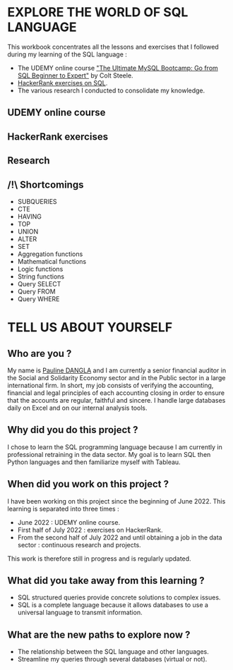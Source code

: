 # EXPLORE THE WORLD OF SQL LANGUAGE

This workbook concentrates all the lessons and exercises that I followed during my learning of the SQL language :
- The UDEMY online course ["The Ultimate MySQL Bootcamp: Go from SQL Beginner to Expert"](https://www.udemy.com/course/the-ultimate-mysql-bootcamp-go-from-sql-beginner-to-expert/) by Colt Steele.
- [HackerRank exercises on SQL](https://www.hackerrank.com/domains/sql).
- The various research I conducted to consolidate my knowledge.

## UDEMY online course



## HackerRank exercises



## Research




## /!\ Shortcomings

- SUBQUERIES
- CTE
- HAVING
- TOP
- UNION
- ALTER
- SET
- Aggregation functions
- Mathematical functions
- Logic functions
- String functions
- Query SELECT
- Query FROM
- Query WHERE

# TELL US ABOUT YOURSELF

## Who are you ?

My name is [Pauline DANGLA](https://www.linkedin.com/in/pauline-dangla-a8907314b/) and I am currently a senior financial auditor in the Social and Solidarity Economy sector and in the Public sector in a large international firm.
In short, my job consists of verifying the accounting, financial and legal principles of each accounting closing in order to ensure that the accounts are regular, faithful and sincere.
I handle large databases daily on Excel and on our internal analysis tools.

## Why did you do this project ?

I chose to learn the SQL programming language because I am currently in professional retraining in the data sector.
My goal is to learn SQL then Python languages and then familiarize myself with Tableau.

## When did you work on this project ?

I have been working on this project since the beginning of June 2022. This learning is separated into three times :
- June 2022 : UDEMY online course.
- First half of July 2022 : exercises on HackerRank.
- From the second half of July 2022 and until obtaining a job in the data sector : continuous research and projects.

This work is therefore still in progress and is regularly updated.

## What did you take away from this learning ?

- SQL structured queries provide concrete solutions to complex issues.
- SQL is a complete language because it allows databases to use a universal language to transmit information.

## What are the new paths to explore now ?

- The relationship between the SQL language and other languages.
- Streamline my queries through several databases (virtual or not).
